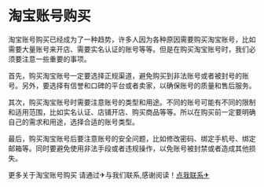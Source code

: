 # 淘宝账号购买

淘宝账号购买已经成为了一种趋势，许多人因为各种原因需要购买淘宝账号，比如需要大量账号来开店、需要实名认证的账号等等。但是在购买淘宝账号时，我们必须要注意一些重要的事项。

首先，购买淘宝账号一定要选择正规渠道，避免购买到非法账号或者被封号的账号。另外，要选择有信誉和口碑的平台或者卖家，以确保账号的质量和售后服务。

其次，购买淘宝账号时需要注意账号的类型和用途。不同的账号可能有不同的限制和适用范围，比如实名认证、店铺开店、购买商品等等。所以在购买前一定要明确自己的需求和用途，选择合适的账号类型。

最后，购买淘宝账号后要注意账号的安全问题，比如修改密码、绑定手机号、绑定邮箱等。同时要避免使用非法手段或者违规操作，以免账号被封禁或者造成其他损失。

更多关于淘宝账号购买 请通过✈与我们联系,感谢阅读！[点我联系✈](https://file.G208.com)